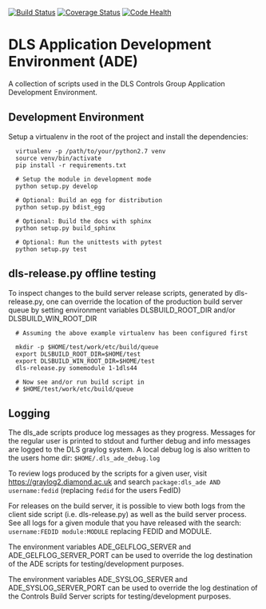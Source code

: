 [![Build Status](https://travis-ci.org/dls-controls/dls_ade.svg)](https://travis-ci.org/dls-controls/dls_ade)
[![Coverage Status](https://coveralls.io/repos/github/dls-controls/dls_ade/badge.svg?branch=master)](https://coveralls.io/github/dls-controls/dls_ade?branch=master)
[![Code Health](https://landscape.io/github/dls-controls/dls_ade/master/landscape.svg?style=flat)](https://landscape.io/github/dls-controls/dls_ade/master)

# DLS Application Development Environment (ADE)

A collection of scripts used in the DLS Controls Group Application Development Environment.

## Development Environment

Setup a virtualenv in the root of the project and install the dependencies:

```
  virtualenv -p /path/to/your/python2.7 venv
  source venv/bin/activate
  pip install -r requirements.txt
  
  # Setup the module in development mode
  python setup.py develop
  
  # Optional: Build an egg for distribution
  python setup.py bdist_egg
  
  # Optional: Build the docs with sphinx
  python setup.py build_sphinx
  
  # Optional: Run the unittests with pytest
  python setup.py test
```

## dls-release.py offline testing

To inspect changes to the build server release scripts,
generated by dls-release.py, one can override the location
of the production build server queue by setting environment
variables DLSBUILD_ROOT_DIR and/or DLSBUILD_WIN_ROOT_DIR

```
  # Assuming the above example virtualenv has been configured first

  mkdir -p $HOME/test/work/etc/build/queue
  export DLSBUILD_ROOT_DIR=$HOME/test
  export DLSBUILD_WIN_ROOT_DIR=$HOME/test
  dls-release.py somemodule 1-1dls44

  # Now see and/or run build script in
  # $HOME/test/work/etc/build/queue
```

## Logging

The dls_ade scripts produce log messages as they progress. Messages for the regular
user is printed to stdout and further debug and info messages are logged to the DLS
graylog system.
A local debug log is also written to the users home dir: `$HOME/.dls_ade_debug.log`

To review logs produced by the scripts for a given user, visit 
https://graylog2.diamond.ac.uk 
and search `package:dls_ade AND username:fedid` (replacing `fedid` for the users FedID)

For releases on the build server, it is possible to view both logs from the client side
script (i.e. dls-release.py) as well as the build server process. See all logs for a
given module that you have released with the search:
`username:FEDID module:MODULE` replacing FEDID and MODULE.

The environment variables ADE_GELFLOG_SERVER and ADE_GELFLOG_SERVER_PORT can be used to
override the log destination of the ADE scripts for testing/development purposes.

The environment variables ADE_SYSLOG_SERVER and ADE_SYSLOG_SERVER_PORT can be used to
override the log destination of the Controls Build Server scripts for testing/development purposes.

